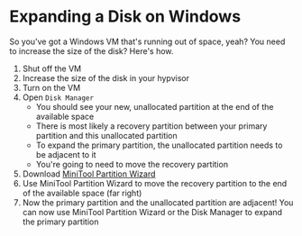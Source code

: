 # Expanding a Disk on Windows

So you've got a Windows VM that's running out of space, yeah? You need to increase the size of the disk? Here's how.

1. Shut off the VM
2. Increase the size of the disk in your hypvisor
3. Turn on the VM
4. Open `Disk Manager`
	- You should see your new, unallocated partition at the end of the available space
	- There is most likely a recovery partition between your primary partition and this unallocated partition
	- To expand the primary partition, the unallocated partition needs to be adjacent to it
	- You're going to need to move the recovery partition
5. Download [MiniTool Partition Wizard](https://www.partitionwizard.com/)
6. Use MiniTool Partition Wizard to move the recovery partition to the end of the available space (far right)
7. Now the primary partition and the unallocated partition are adjacent! You can now use MiniTool Partition Wizard or the Disk Manager to expand the primary partition
